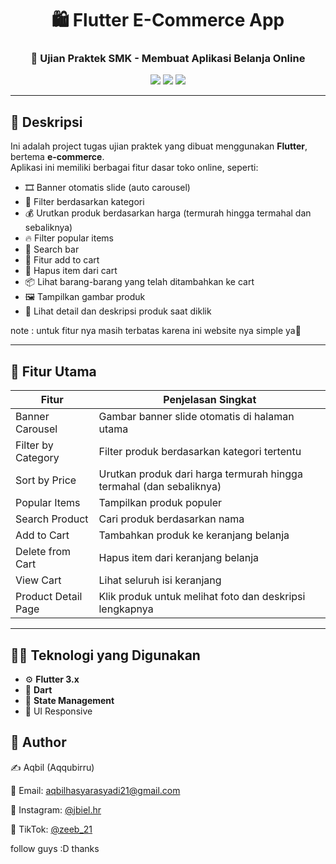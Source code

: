 <h1 align="center">🛍️ Flutter E-Commerce App</h1>
<h3 align="center">📱 Ujian Praktek SMK - Membuat Aplikasi Belanja Online</h3>

<p align="center">
  <img src="https://img.shields.io/badge/Flutter-3.x-blue?logo=flutter&style=for-the-badge" />
  <img src="https://img.shields.io/badge/Platform-Android%20%7C%20iOS-informational?style=for-the-badge" />
  <img src="https://img.shields.io/badge/Status-Completed-green" />
</p>

---

## 🧾 Deskripsi

Ini adalah project tugas ujian praktek yang dibuat menggunakan **Flutter**, bertema **e-commerce**.  
Aplikasi ini memiliki berbagai fitur dasar toko online, seperti:

- 🎞️ Banner otomatis slide (auto carousel)
- 📂 Filter berdasarkan kategori
- 💰 Urutkan produk berdasarkan harga (termurah hingga termahal dan sebaliknya)
- 🔥 Filter popular items
- 🔎 Search bar
- 🛒 Fitur add to cart
- 🧹 Hapus item dari cart
- 📦 Lihat barang-barang yang telah ditambahkan ke cart
- 🖼️ Tampilkan gambar produk
- 📖 Lihat detail dan deskripsi produk saat diklik

note : untuk fitur nya masih terbatas karena ini website nya simple ya🥰

---

## 🚀 Fitur Utama

| Fitur                  | Penjelasan Singkat                                              |
|------------------------|------------------------------------------------------------------|
| Banner Carousel        | Gambar banner slide otomatis di halaman utama                   |
| Filter by Category     | Filter produk berdasarkan kategori tertentu                     |
| Sort by Price          | Urutkan produk dari harga termurah hingga termahal (dan sebaliknya) |
| Popular Items          | Tampilkan produk populer                                        |
| Search Product         | Cari produk berdasarkan nama                                    |
| Add to Cart            | Tambahkan produk ke keranjang belanja                           |
| Delete from Cart       | Hapus item dari keranjang belanja                               |
| View Cart              | Lihat seluruh isi keranjang                                     |
| Product Detail Page    | Klik produk untuk melihat foto dan deskripsi lengkapnya         |

---

## 🧑‍💻 Teknologi yang Digunakan

- ⚙️ **Flutter 3.x**
- 🎨 **Dart**
- 🧰 **State Management**
- 📱 UI Responsive

## 💬 Author

✍️ Aqbil (Aqqubirru)

📧 Email: aqbilhasyarasyadi21@gmail.com

📱 Instagram: <a href="https://instagram.com/jbiel.hr" target="_blank">@jbiel.hr</a>

🎵 TikTok: <a href="https://www.tiktok.com/@zebiel21" target="_blank">@zeeb_21</a>

follow guys :D thanks


